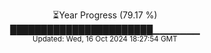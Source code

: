 <p align="center">
⏳Year Progress (79.17 %) <br>
███████████████████████▁▁▁▁▁▁▁ <br>
<sub>Updated: Wed, 16 Oct 2024 18:27:54 GMT</sub>
</p>

